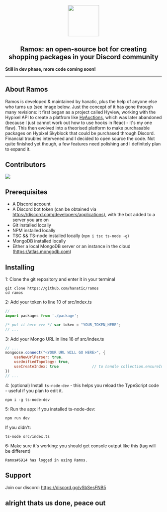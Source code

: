 <div align="center">
  <img src="https://i.imgur.com/vfliY0x.png" width="100"></img>
</div> 
<h2 align="center">Ramos: an open-source bot for creating shopping packages in your Discord community</h2>   
<b align="center">Still in dev phase, more code coming soon!</b>
  
<hr />
  
## About Ramos
Ramos is developed & maintained by hanatic, plus the help of anyone else who turns up (see image below. Just the concept of it has gone through many revisions: it first began as a project called Hyview, working with the Hypixel API to create a platfrom like [HyAuctions](https://auctions.craftlink.xyz), which was later abandoned (because I just cannot work out how to use hooks in React - it's my one flaw). This then evolved into a theorised platform to make purchasable packages on Hypixel Skyblock that could be purchased through Discord. Financial troubles intervened and I decided to open source the code. Not quite finished yet though, a few features need polishing and I definitely plan to expand it.

## Contributors  
<a href="https://github.com/hanatic/ramos/graphs/contributors">
  <img src="https://contrib.rocks/image?repo=hanatic/ramos" />
</a>

## Prerequisites
- A Discord account
- A Discord bot token (can be obtained via https://discord.com/developers/applications), with the bot added to a server you are on
- Git installed locally
- NPM installed locally
- TSC && TS-node installed locally (`npm i tsc ts-node -g`)
- MongoDB installed locally
- Either a local MongoDB server or an instance in the cloud (https://atlas.mongodb.com)

## Installing

1: Clone the git repository and enter it in your terminal
```
git clone https://github.com/hanatic/ramos
cd ramos
```

2: Add your token to line 10 of src/index.ts

```js
// ...
import packages from './package';

/* put it here >>> */ var token = "YOUR_TOKEN_HERE";
// ...
```

3: Add your Mongo URL in line 16 of src/index.ts

```js
// ...
mongoose.connect("<YOUR URL WILL GO HERE>", {
    useNewUrlParser: true,
    useUnifiedTopology: true,
    useCreateIndex: true               // to handle collection.ensureIndex is deprecated
})
// ...
```

4: (optional) Install `ts-node-dev` - this helps you reload the TypeScript code - useful if you plan to edit it.
```
npm i -g ts-node-dev
```

5: Run the app: if you installed ts-node-dev:
  ```
  npm run dev
  ```
If you didn't:
  ```
  ts-node src/index.ts
  ```
  
6: Make sure it's working: you should get console output like this (tag will be different)
```
Ramos#6914 has logged in using Ramos.
```

## Support
Join our discord: https://discord.gg/ySbSesFNB5

## alright thats us done, peace out
